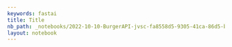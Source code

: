 ```yaml
---
keywords: fastai
title: Title
nb_path: _notebooks/2022-10-10-BurgerAPI-jvsc-fa8558d5-9305-41ca-86d5-bb432b35e2b588a10683-7e9a-4a42-aa4f-61ded704af3e.ipynb
layout: notebook
---
```


<!--
#################################################
### THIS FILE WAS AUTOGENERATED! DO NOT EDIT! ###
#################################################
# file to edit: _notebooks/2022-10-10-BurgerAPI-jvsc-fa8558d5-9305-41ca-86d5-bb432b35e2b588a10683-7e9a-4a42-aa4f-61ded704af3e.ipynb
-->

<div class="container" id="notebook-container">
        
</div>
 

